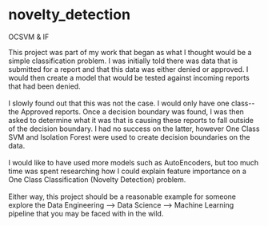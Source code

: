 # novelty_detection
OCSVM &amp; IF

  This project was part of my work that began as what I thought would be a simple classification problem.  I was initially told there was data that is submitted for a report and that this data was either denied or approved.  I would then create a model that would be tested against incoming reports that had been denied.
<br><br>
  I slowly found out that this was not the case.  I would only have one class--the Approved reports.  Once a decision boundary was found, I was then asked to determine what it was that is causing these reports to fall outside of the decision boundary.  I had no success on the latter, however One Class SVM and Isolation Forest were used to create decision boundaries on the data.
<br><br>
  I would like to have used more models such as AutoEncoders, but too much time was spent researching how I could explain feature importance on a One Class Classification (Novelty Detection) problem.
<br><br>
Either way, this project should be a reasonable example for someone explore the Data Engineering --> Data Science --> Machine Learning pipeline that you may be faced with in the wild.
